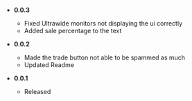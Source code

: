 -	**0.0.3**
    - Fixed Ultrawide monitors not displaying the ui correctly
    - Added sale percentage to the text

-	**0.0.2**
    - Made the trade button not able to be spammed as much
    - Updated Readme

-	**0.0.1**
    - Released

